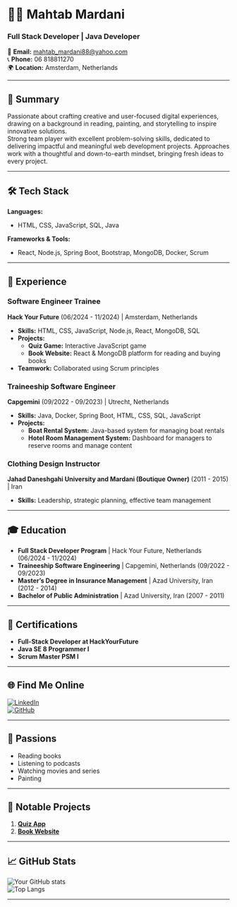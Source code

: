 # 👩‍💻 Mahtab Mardani  
### Full Stack Developer | Java Developer  

📧 **Email:** mahtab_mardani88@yahoo.com  
📞 **Phone:** 06 818811270  
🌍 **Location:** Amsterdam, Netherlands  

---

## 🌟 Summary  
Passionate about crafting creative and user-focused digital experiences, drawing on a background in reading, painting, and storytelling to inspire innovative solutions.  
Strong team player with excellent problem-solving skills, dedicated to delivering impactful and meaningful web development projects. Approaches work with a thoughtful and down-to-earth mindset, bringing fresh ideas to every project.  

---

## 🛠️ Tech Stack  
**Languages:**  
- HTML, CSS, JavaScript, SQL, Java  

**Frameworks & Tools:**  
- React, Node.js, Spring Boot, Bootstrap, MongoDB, Docker, Scrum  

---

## 💼 Experience  
### **Software Engineer Trainee**  
**Hack Your Future** (06/2024 - 11/2024) | Amsterdam, Netherlands  
- **Skills:** HTML, CSS, JavaScript, Node.js, React, MongoDB, SQL  
- **Projects:**  
  - **Quiz Game:** Interactive JavaScript game  
  - **Book Website:** React & MongoDB platform for reading and buying books  
- **Teamwork:** Collaborated using Scrum principles  

### **Traineeship Software Engineer**  
**Capgemini** (09/2022 - 09/2023) | Utrecht, Netherlands  
- **Skills:** Java, Docker, Spring Boot, HTML, CSS, SQL, JavaScript  
- **Projects:**  
  - **Boat Rental System:** Java-based system for managing boat rentals  
  - **Hotel Room Management System:** Dashboard for managers to reserve rooms and manage content  

### **Clothing Design Instructor**  
**Jahad Daneshgahi University and Mardani (Boutique Owner)** (2011 - 2015) | Iran  
- **Skills:** Leadership, strategic planning, effective team management  

---

## 🎓 Education  
- **Full Stack Developer Program** | Hack Your Future, Netherlands (06/2024 - 11/2024)  
- **Traineeship Software Engineering** | Capgemini, Netherlands (09/2022 - 09/2023)  
- **Master’s Degree in Insurance Management** | Azad University, Iran (2012 - 2014)  
- **Bachelor of Public Administration** | Azad University, Iran (2007 - 2011)  

---

## 📜 Certifications  
- **Full-Stack Developer at HackYourFuture**  
- **Java SE 8 Programmer I**  
- **Scrum Master PSM I**  

---

## 🌐 Find Me Online  
[![LinkedIn](https://img.shields.io/badge/-LinkedIn-blue?style=flat&logo=linkedin)](https://www.linkedin.com/in/mahtab-mardani-558852270/)  
[![GitHub](https://img.shields.io/badge/-GitHub-black?style=flat&logo=github)](https://github.com/mahtabmardani88)  

---

## 🎨 Passions  
- Reading books  
- Listening to podcasts  
- Watching movies and series  
- Painting  

---

## 📂 Notable Projects  
1. [**Quiz App**](https://keremilhan.github.io/quiz-app/)  
2. [**Book Website**](https://464.group-b.65d8d4b9d2a74e22.truckboxapp.com/)  

---

## 📈 GitHub Stats  
![Your GitHub stats](https://github-readme-stats.vercel.app/api?username=mahtabmardani88&show_icons=true&theme=radical)  
![Top Langs](https://github-readme-stats.vercel.app/api/top-langs/?username=mahtabmardani88&layout=compact&theme=radical)

---

